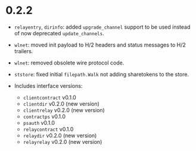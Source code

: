 # 0.2.2

- `relayentry`, `dirinfo`: added `upgrade_channel` support to be used
  instead of now deprecated `update_channels`.
- `wlnet`: moved init payload to H/2 headers and status messages to H/2
  trailers.
- `wlnet`: removed obsolete wire protocol code.
- `ststore`: fixed initial `filepath.Walk` not adding sharetokens to the
  store.

- Includes interface versions:
    - `clientcontract` v0.1.0
    - `clientdir` v0.2.0 (new version)
    - `clientrelay` v0.2.0 (new version)
    - `contractps` v0.1.0
    - `psauth` v0.1.0
    - `relaycontract` v0.1.0
    - `relaydir` v0.2.0 (new version)
    - `relayrelay` v0.2.0 (new version)
